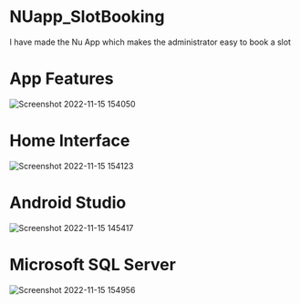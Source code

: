 # NUapp_SlotBooking
I have made the Nu App which makes the administrator easy to book a slot 


# App Features
![Screenshot 2022-11-15 154050](https://user-images.githubusercontent.com/74203180/201895028-446f0039-b3be-4201-b276-098d47de11d9.png)

# Home Interface
![Screenshot 2022-11-15 154123](https://user-images.githubusercontent.com/74203180/201895021-28df9d7b-bfec-4798-948c-7270fe3e890a.png)

# Android Studio 
![Screenshot 2022-11-15 145417](https://user-images.githubusercontent.com/74203180/201890846-91f7c78b-4523-4ac1-9e46-664083b616f5.png)

# Microsoft SQL Server
![Screenshot 2022-11-15 154956](https://user-images.githubusercontent.com/74203180/201895037-bb1789da-5d24-4b8e-8787-5f4ecf7160c5.png)
